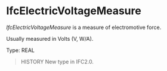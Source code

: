 # IfcElectricVoltageMeasure

_IfcElectricVoltageMeasure_ is a measure of electromotive force.<!-- end of definition -->

Usually measured in Volts (V, W/A).

Type: REAL

> HISTORY  New type in IFC2.0.

